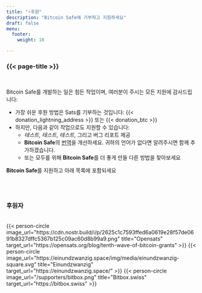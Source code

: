 ```yaml
---
title: "⚡후원"
description: "Bitcoin Safe에 기부하고 지원하세요"
draft: false
menu:
  footer:
    weight: 10 

---
```


### {{< page-title >}} 


<br>

Bitcoin Safe를 개발하는 일은 힘든 작업이며, 여러분이 주시는 모든 지원에 감사드립니다:
- 가장 쉬운 후원 방법은 Sats를 기부하는 것입니다: {{< donation_lightning_address >}}  또는 {{< donation_btc >}}
- 하지만, 다음과 같이 작업으로도 지원할 수 있습니다:
  -   *테스트*, *테스트*, *테스트*, 그리고 버그 리포트 제공
  - **Bitcoin Safe**의 [번역](https://hosted.weblate.org/engage/bitcoin-safe/)을 개선하세요. 귀하의 언어가 없다면 알려주시면 함께 추가하겠습니다.
  - 또는 모두를 위해 **Bitcoin Safe**를 더 좋게 만들 다른 방법을 찾아보세요

**Bitcoin Safe**를 지원하고 아래 목록에 포함되세요

<br>
<br>

### 후원자

<br> 
 

<div class="row">
  {{< person-circle image_url="https://cdn.nostr.build/i/p/2625c1c7593ffed6a0619e28f57de0691b8327dffc5367b125c09ac60d8b99a9.png" title="Opensats" target_url="https://opensats.org/blog/tenth-wave-of-bitcoin-grants" >}}
  {{< person-circle image_url="https://einundzwanzig.space/img/media/einundzwanzig-square.svg" title="Einundzwanzig" target_url="https://einundzwanzig.space/" >}}
  {{< person-circle image_url="/supporters/bitbox.png" title="Bitbox.swiss" target_url="https://bitbox.swiss" >}}



</div>
